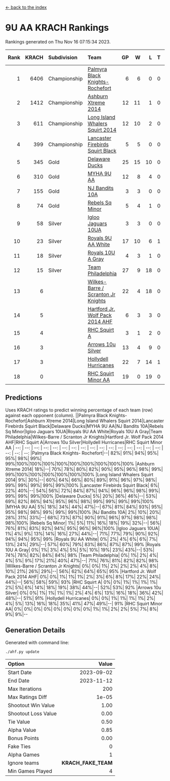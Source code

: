 [<- back to the index](readme.md)
# 9U AA KRACH Rankings
Rankings generated on Thu Nov 16 07:15:34 2023.

Rank|KRACH|Subdivision|Team|GP|W|L|T|OTW|OTL|SoS|Exp Wins|Win Diff
---:|---:|:---|:---|---:|---:|---:|---:|---:|---:|---:|---:|---:
1|6406|Championship|[Palmyra Black Knights- Rochefort](https://gamesheetstats.com/seasons/3659/teams/140260/schedule)|6|6|0|0|0|0|152|6.8|-0.0
2|1412|Championship|[Ashburn Xtreme 2014](https://gamesheetstats.com/seasons/3659/teams/140217/schedule)|12|11|1|0|0|0|160|11.8|-0.0
3|611|Championship|[Long Island Whalers Squirt 2014](https://gamesheetstats.com/seasons/3659/teams/140221/schedule)|12|10|2|0|1|0|212|10.8|-0.0
4|399|Championship|[Lancaster Firebirds Squirt Black](https://gamesheetstats.com/seasons/3659/teams/140256/schedule)|5|5|0|0|0|0|10|5.9|0.0
5|345|Gold|[Delaware Ducks](https://gamesheetstats.com/seasons/3659/teams/140218/schedule)|25|15|10|0|0|3|1070|15.8|-0.0
6|310|Gold|[MYHA 9U AA](https://gamesheetstats.com/seasons/3659/teams/140222/schedule)|12|8|4|0|2|0|231|8.8|-0.0
7|155|Gold|[NJ Bandits 10A](https://gamesheetstats.com/seasons/3659/teams/140259/schedule)|3|3|0|0|0|0|6|3.9|0.0
8|74|Gold|[Rebels Sq Minor](https://gamesheetstats.com/seasons/3659/teams/140223/schedule)|5|4|1|0|1|0|62|4.9|0.0
9|58|Silver|[Igloo Jaguars 10UA](https://gamesheetstats.com/seasons/3659/teams/140253/schedule)|3|3|0|0|0|0|2|3.9|0.0
10|23|Silver|[Royals 9U AA White](https://gamesheetstats.com/seasons/3659/teams/140225/schedule)|17|10|6|1|0|0|135|11.4|0.0
11|18|Silver|[Royals 10U A Gray](https://gamesheetstats.com/seasons/3659/teams/140262/schedule)|4|3|1|0|0|0|6|3.9|0.0
12|15|Silver|[Team Philadelphia](https://gamesheetstats.com/seasons/3659/teams/140226/schedule)|27|9|18|0|0|1|560|9.9|0.0
13|6||[Wilkes-Barre / Scranton Jr Knights](https://gamesheetstats.com/seasons/3659/teams/140228/schedule)|22|4|18|0|0|0|748|4.9|0.0
14|5||[Hartford Jr. Wolf Pack 2014 AHF](https://gamesheetstats.com/seasons/3659/teams/140219/schedule)|6|3|3|0|0|0|90|3.9|0.0
15|4||[RHC Squirt A](https://gamesheetstats.com/seasons/3659/teams/140261/schedule)|3|1|2|0|0|0|8|1.9|0.0
16|3||[Arrows 10u Silver](https://gamesheetstats.com/seasons/3659/teams/140216/schedule)|13|4|9|0|0|0|164|4.9|0.0
17|3||[Hollydell Hurricanes](https://gamesheetstats.com/seasons/3659/teams/140220/schedule)|22|7|14|1|0|0|89|8.4|0.0
18|0||[RHC Squirt Minor AA](https://gamesheetstats.com/seasons/3659/teams/140224/schedule)|19|0|19|0|0|0|98|0.9|0.0

## Predictions
Uses KRACH ratings to predict winning percentage of each team (row) against each opponent (column).
||Palmyra Black Knights- Rochefort|Ashburn Xtreme 2014|Long Island Whalers Squirt 2014|Lancaster Firebirds Squirt Black|Delaware Ducks|MYHA 9U AA|NJ Bandits 10A|Rebels Sq Minor|Igloo Jaguars 10UA|Royals 9U AA White|Royals 10U A Gray|Team Philadelphia|Wilkes-Barre / Scranton Jr Knights|Hartford Jr. Wolf Pack 2014 AHF|RHC Squirt A|Arrows 10u Silver|Hollydell Hurricanes|RHC Squirt Minor AA
| --: | --: | --: | --: | --: | --: | --: | --: | --: | --: | --: | --: | --: | --: | --: | --: | --: | --: | --: 
|Palmyra Black Knights- Rochefort|--| 82%| 91%| 94%| 95%| 95%| 98%| 99%| 99%|100%|100%|100%|100%|100%|100%|100%|100%|100%
|Ashburn Xtreme 2014| 18%|--| 70%| 78%| 80%| 82%| 90%| 95%| 96%| 98%| 99%| 99%|100%|100%|100%|100%|100%|100%
|Long Island Whalers Squirt 2014|  9%| 30%|--| 60%| 64%| 66%| 80%| 89%| 91%| 96%| 97%| 98%| 99%| 99%| 99%| 99%| 99%|100%
|Lancaster Firebirds Squirt Black|  6%| 22%| 40%|--| 54%| 56%| 72%| 84%| 87%| 94%| 96%| 96%| 98%| 99%| 99%| 99%| 99%|100%
|Delaware Ducks|  5%| 20%| 36%| 46%|--| 53%| 69%| 82%| 86%| 94%| 95%| 96%| 98%| 99%| 99%| 99%| 99%|100%
|MYHA 9U AA|  5%| 18%| 34%| 44%| 47%|--| 67%| 81%| 84%| 93%| 95%| 95%| 98%| 98%| 99%| 99%| 99%|100%
|NJ Bandits 10A|  2%| 10%| 20%| 28%| 31%| 33%|--| 68%| 73%| 87%| 90%| 91%| 96%| 97%| 98%| 98%| 98%|100%
|Rebels Sq Minor|  1%|  5%| 11%| 16%| 18%| 19%| 32%|--| 56%| 76%| 81%| 83%| 92%| 94%| 95%| 96%| 96%|100%
|Igloo Jaguars 10UA|  1%|  4%|  9%| 13%| 14%| 16%| 27%| 44%|--| 71%| 77%| 79%| 90%| 92%| 94%| 94%| 95%| 99%
|Royals 9U AA White|  0%|  2%|  4%|  6%|  6%|  7%| 13%| 24%| 29%|--| 57%| 60%| 79%| 83%| 86%| 87%| 87%| 99%
|Royals 10U A Gray|  0%|  1%|  3%|  4%|  5%|  5%| 10%| 19%| 23%| 43%|--| 53%| 74%| 78%| 82%| 84%| 84%| 98%
|Team Philadelphia|  0%|  1%|  2%|  4%|  4%|  5%|  9%| 17%| 21%| 40%| 47%|--| 71%| 76%| 81%| 82%| 82%| 98%
|Wilkes-Barre / Scranton Jr Knights|  0%|  0%|  1%|  2%|  2%|  2%|  4%|  8%| 10%| 21%| 26%| 29%|--| 56%| 62%| 64%| 65%| 95%
|Hartford Jr. Wolf Pack 2014 AHF|  0%|  0%|  1%|  1%|  1%|  2%|  3%|  6%|  8%| 17%| 22%| 24%| 44%|--| 56%| 58%| 59%| 93%
|RHC Squirt A|  0%|  0%|  1%|  1%|  1%|  1%|  2%|  5%|  6%| 14%| 18%| 19%| 38%| 44%|--| 52%| 53%| 92%
|Arrows 10u Silver|  0%|  0%|  1%|  1%|  1%|  1%|  2%|  4%|  6%| 13%| 16%| 18%| 36%| 42%| 48%|--| 51%| 91%
|Hollydell Hurricanes|  0%|  0%|  1%|  1%|  1%|  1%|  2%|  4%|  5%| 13%| 16%| 18%| 35%| 41%| 47%| 49%|--| 91%
|RHC Squirt Minor AA|  0%|  0%|  0%|  0%|  0%|  0%|  0%|  0%|  1%|  1%|  2%|  2%|  5%|  7%|  8%|  9%|  9%|--

## Generation Details

Generated with command line:
```
./ahf.py update
```

| Option | Value |
| :----- | ----: |
| Start Date | 2023-09-02 |
| End Date | 2023-11-12 |
| Max Iterations | 200 |
| Max Ratings Diff | 1e-05 |
| Shootout Win Value | 1.00 |
| Shootout Loss Value | 0.00 |
| Tie Value | 0.50 |
| Alpha Value | 0.85 |
| Bonus Points | 0.00 |
| Fake Ties | 0 |
| Alpha Games | 1 |
| Ignore teams | __KRACH_FAKE_TEAM__ |
| Min Games Played | 4 |

